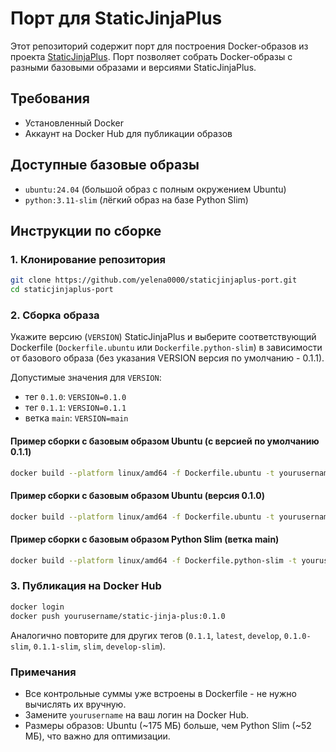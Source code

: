 # Порт для StaticJinjaPlus

Этот репозиторий содержит порт для построения Docker-образов из проекта [StaticJinjaPlus](https://github.com/MrDave/StaticJinjaPlus). Порт позволяет собрать Docker-образы с разными базовыми образами и версиями StaticJinjaPlus.

## Требования
- Установленный Docker
- Аккаунт на Docker Hub для публикации образов

## Доступные базовые образы
- `ubuntu:24.04` (большой образ с полным окружением Ubuntu)
- `python:3.11-slim` (лёгкий образ на базе Python Slim)

## Инструкции по сборке

### 1. Клонирование репозитория
```bash
git clone https://github.com/yelena0000/staticjinjaplus-port.git
cd staticjinjaplus-port
```
### 2. Сборка образа
Укажите версию (`VERSION`) StaticJinjaPlus и выберите соответствующий Dockerfile (`Dockerfile.ubuntu` или `Dockerfile.python-slim`) в зависимости от базового образа (без указания VERSION версия по умолчанию - 0.1.1).

Допустимые значения для `VERSION`:
- тег `0.1.0`: `VERSION=0.1.0`
- тег `0.1.1`: `VERSION=0.1.1`
- ветка `main`: `VERSION=main`

#### Пример сборки с базовым образом Ubuntu (с версией по умолчанию 0.1.1)
```bash
docker build --platform linux/amd64 -f Dockerfile.ubuntu -t yourusername/static-jinja-plus .
```
#### Пример сборки с базовым образом Ubuntu (версия 0.1.0)
```bash
docker build --platform linux/amd64 -f Dockerfile.ubuntu -t yourusername/static-jinja-plus:0.1.0 --build-arg VERSION=0.1.0 .
```
#### Пример сборки с базовым образом Python Slim (ветка main)
```bash
docker build --platform linux/amd64 -f Dockerfile.python-slim -t yourusername/static-jinja-plus:main --build-arg VERSION=main .
```

### 3. Публикация на Docker Hub
```bash
docker login
docker push yourusername/static-jinja-plus:0.1.0
```
Аналогично повторите для других тегов (`0.1.1`, `latest`, `develop`, `0.1.0-slim`, `0.1.1-slim`, `slim`, `develop-slim`).
### Примечания
- Все контрольные суммы уже встроены в Dockerfile - не нужно вычислять их вручную.
- Замените `yourusername` на ваш логин на Docker Hub.
- Размеры образов: Ubuntu (~175 МБ) больше, чем Python Slim (~52 МБ), что важно для оптимизации.
